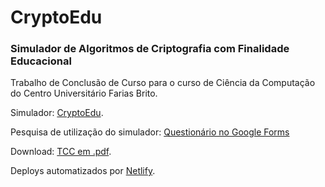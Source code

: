 # CryptoEdu
### Simulador de Algoritmos de Criptografia com Finalidade Educacional
Trabalho de Conclusão de Curso para o curso de Ciência da Computação do Centro Universitário Farias Brito.

Simulador: [CryptoEdu](https://cryptoedu.netlify.app/).

Pesquisa de utilização do simulador: [Questionário no Google Forms](https://docs.google.com/forms/d/e/1FAIpQLSd4WZFS6CSGD95991vkVQdrcDK-c01BnqNNBQV5Z86E2yMbvw/viewform?usp=sf_link)

Download: [TCC em .pdf](tcc.pdf).

Deploys automatizados por [Netlify](https://app.netlify.com/sites/cryptoedu/deploys/).